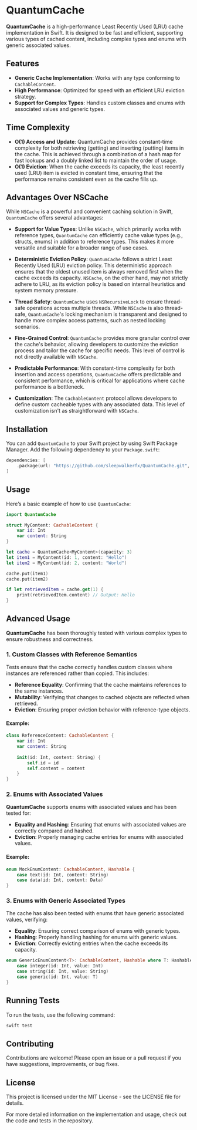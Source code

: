 # QuantumCache

**QuantumCache** is a high-performance Least Recently Used (LRU) cache implementation in Swift. It is designed to be fast and efficient, supporting various types of cached content, including complex types and enums with generic associated values.

## Features

- **Generic Cache Implementation**: Works with any type conforming to `CachableContent`.
- **High Performance**: Optimized for speed with an efficient LRU eviction strategy.
- **Support for Complex Types**: Handles custom classes and enums with associated values and generic types.

## Time Complexity

- **O(1) Access and Update**: QuantumCache provides constant-time complexity for both retrieving (getting) and inserting (putting) items in the cache. This is achieved through a combination of a hash map for fast lookups and a doubly linked list to maintain the order of usage.
- **O(1) Eviction**: When the cache exceeds its capacity, the least recently used (LRU) item is evicted in constant time, ensuring that the performance remains consistent even as the cache fills up.

## Advantages Over NSCache

While `NSCache` is a powerful and convenient caching solution in Swift, `QuantumCache` offers several advantages:

- **Support for Value Types**: Unlike `NSCache`, which primarily works with reference types, `QuantumCache` can efficiently cache value types (e.g., structs, enums) in addition to reference types. This makes it more versatile and suitable for a broader range of use cases.
  
- **Deterministic Eviction Policy**: `QuantumCache` follows a strict Least Recently Used (LRU) eviction policy. This deterministic approach ensures that the oldest unused item is always removed first when the cache exceeds its capacity. `NSCache`, on the other hand, may not strictly adhere to LRU, as its eviction policy is based on internal heuristics and system memory pressure.
  
- **Thread Safety**: `QuantumCache` uses `NSRecursiveLock` to ensure thread-safe operations across multiple threads. While `NSCache` is also thread-safe, `QuantumCache`'s locking mechanism is transparent and designed to handle more complex access patterns, such as nested locking scenarios.

- **Fine-Grained Control**: `QuantumCache` provides more granular control over the cache's behavior, allowing developers to customize the eviction process and tailor the cache for specific needs. This level of control is not directly available with `NSCache`.

- **Predictable Performance**: With constant-time complexity for both insertion and access operations, `QuantumCache` offers predictable and consistent performance, which is critical for applications where cache performance is a bottleneck.

- **Customization**: The `CachableContent` protocol allows developers to define custom cacheable types with any associated data. This level of customization isn't as straightforward with `NSCache`.



## Installation

You can add `QuantumCache` to your Swift project by using Swift Package Manager. Add the following dependency to your `Package.swift`:

```swift
dependencies: [
    .package(url: "https://github.com/sleepwalkerfx/QuantumCache.git", from: "1.0.0")
]
```

## Usage

Here’s a basic example of how to use `QuantumCache`:

```swift
import QuantumCache

struct MyContent: CachableContent {
    var id: Int
    var content: String
}

let cache = QuantumCache<MyContent>(capacity: 3)
let item1 = MyContent(id: 1, content: "Hello")
let item2 = MyContent(id: 2, content: "World")

cache.put(item1)
cache.put(item2)

if let retrievedItem = cache.get(1) {
    print(retrievedItem.content) // Output: Hello
}
```
## Advanced Usage

**QuantumCache** has been thoroughly tested with various complex types to ensure robustness and correctness.

### 1. Custom Classes with Reference Semantics

Tests ensure that the cache correctly handles custom classes where instances are referenced rather than copied. This includes:

-   **Reference Equality**: Confirming that the cache maintains references to the same instances.
-   **Mutability**: Verifying that changes to cached objects are reflected when retrieved.
-   **Eviction**: Ensuring proper eviction behavior with reference-type objects.

#### Example:

```swift
class ReferenceContent: CachableContent {
    var id: Int
    var content: String
    
    init(id: Int, content: String) {
        self.id = id
        self.content = content
    }
}
```
### 2. Enums with Associated Values

**QuantumCache** supports enums with associated values and has been tested for:

-   **Equality and Hashing**: Ensuring that enums with associated values are correctly compared and hashed.
-   **Eviction**: Properly managing cache entries for enums with associated values.

#### Example:
```swift
enum MockEnumContent: CachableContent, Hashable {
    case text(id: Int, content: String)
    case data(id: Int, content: Data)
}
```
### 3. Enums with Generic Associated Types

The cache has also been tested with enums that have generic associated values, verifying:

-   **Equality**: Ensuring correct comparison of enums with generic types.
-   **Hashing**: Properly handling hashing for enums with generic values.
-   **Eviction**: Correctly evicting entries when the cache exceeds its capacity.

```swift
enum GenericEnumContent<T>: CachableContent, Hashable where T: Hashable {
    case integer(id: Int, value: Int)
    case string(id: Int, value: String)
    case generic(id: Int, value: T)
}
```

## Running Tests

To run the tests, use the following command:
```sh
swift test
```
## Contributing

Contributions are welcome! Please open an issue or a pull request if you have suggestions, improvements, or bug fixes.

## License

This project is licensed under the MIT License - see the LICENSE file for details.

For more detailed information on the implementation and usage, check out the code and tests in the repository.

